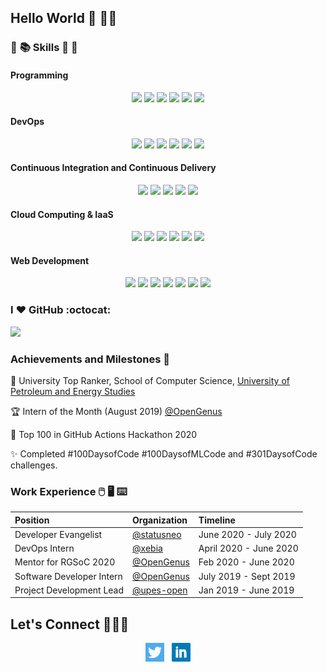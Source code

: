 ## Hello World :sparkling_heart: 👋🏽 

### :open_book: :books: Skills :closed_book: :green_book:

#### Programming

<p align='center'>
<code><img height="30" src="https://www.github.com/NishkarshRaj/NishkarshRaj/img/c.png"></code>
<code><img height="30" src="https://www.github.com/NishkarshRaj/NishkarshRaj/img/cpp.png"></code>
<code><img height="30" src="https://www.github.com/NishkarshRaj/NishkarshRaj/img/python.jpg"></code>
<code><img height="30" src="https://www.github.com/NishkarshRaj/NishkarshRaj/img/java.png"></code>
<code><img height="30" src="https://www.github.com/NishkarshRaj/NishkarshRaj/img/golang.png"></code>
<code><img height="30" src="https://www.github.com/NishkarshRaj/NishkarshRaj/img/shell.jpg"></code>
</p>

#### DevOps

<p align='center'>
<code><img height="30" src="https://www.github.com/NishkarshRaj/NishkarshRaj/img/github.png"></code>
  <code><img height="30" src="https://www.github.com/NishkarshRaj/NishkarshRaj/img/maven.jpg"></code>
  <code><img height="30" src="https://www.github.com/NishkarshRaj/NishkarshRaj/img/docker.png"></code>
  <code><img height="30" src="https://www.github.com/NishkarshRaj/NishkarshRaj/img/kubernetes.png"></code>
  <code><img height="30" src="https://www.github.com/NishkarshRaj/NishkarshRaj/img/datadog.png"></code>
  <code><img height="30" src="https://www.github.com/NishkarshRaj/NishkarshRaj/img/selenium.png"></code>
</p>

#### Continuous Integration and Continuous Delivery

<p align='center'>
<code><img height="30" src="https://www.github.com/NishkarshRaj/NishkarshRaj/img/actions.png"></code>
  <code><img height="30" src="https://www.github.com/NishkarshRaj/NishkarshRaj/img/gitlab.png"></code>
  <code><img height="30" src="https://www.github.com/NishkarshRaj/NishkarshRaj/img/jenkins.jpg"></code>
  <code><img height="30" src="https://www.github.com/NishkarshRaj/NishkarshRaj/img/sonarqube.png"></code>
  <code><img height="30" src="https://www.github.com/NishkarshRaj/NishkarshRaj/img/nexus.png"></code>
</p>

#### Cloud Computing & IaaS

<p align='center'>
  <code><img height="30" src="https://www.github.com/NishkarshRaj/NishkarshRaj/img/aws.jpg"></code>
  <code><img height="30" src="https://www.github.com/NishkarshRaj/NishkarshRaj/img/gcp.png"></code>
  <code><img height="30" src="https://www.github.com/NishkarshRaj/NishkarshRaj/img/packer.png"></code>
  <code><img height="30" src="https://www.github.com/NishkarshRaj/NishkarshRaj/img/ansible.png"></code>
  <code><img height="30" src="https://www.github.com/NishkarshRaj/NishkarshRaj/img/terraform.png"></code>
  <code><img height="30" src="https://www.github.com/NishkarshRaj/NishkarshRaj/img/vagrant.png"></code>
</p>

#### Web Development

<p align='center'>
  <code><img height="30" src="https://www.github.com/NishkarshRaj/NishkarshRaj/img/html.png"></code>
  <code><img height="30" src="https://www.github.com/NishkarshRaj/NishkarshRaj/img/css.jpg"></code>
  <code><img height="30" src="https://www.github.com/NishkarshRaj/NishkarshRaj/img/javascript.png"></code>
  <code><img height="30" src="https://www.github.com/NishkarshRaj/NishkarshRaj/img/nodejs.png"></code>
  <code><img height="30" src="https://www.github.com/NishkarshRaj/NishkarshRaj/img/mongo.png"></code>
  <code><img height="30" src="https://www.github.com/NishkarshRaj/NishkarshRaj/img/expressjs.png"></code>
  <code><img height="30" src="https://www.github.com/NishkarshRaj/NishkarshRaj/img/react.png"></code>
</p>

### I :heart: GitHub :octocat:

![](https://github-readme-stats.vercel.app/api?username=nishkarshraj&count_private=true&theme=dark)


### Achievements and Milestones :crown:

:1st_place_medal:	University Top Ranker, School of Computer Science, [University of Petroleum and Energy Studies](https://www.upes.ac.in/)

:trophy: Intern of the Month (August 2019) [@OpenGenus](https://www.github.com/OpenGenus)

:tada: Top 100 in GitHub Actions Hackathon 2020 

:sparkles: Completed #100DaysofCode #100DaysofMLCode and #301DaysofCode challenges.

### Work Experience :computer_mouse: :desktop_computer: :keyboard:

| Position | Organization | Timeline |
| :- | :- | :- |
| Developer Evangelist | [@statusneo](https://statusneo.com) | June 2020 - July 2020 |
| DevOps Intern | [@xebia](https://xebia.com/) | April 2020 - June 2020 |
| Mentor for RGSoC 2020 | [@OpenGenus](github.com/OpenGenus) | Feb 2020 - June 2020 |
| Software Developer Intern | [@OpenGenus](github.com/OpenGenus) | July 2019 - Sept 2019 |
| Project Development Lead | [@upes-open](https://github.com/upes-open) | Jan 2019 - June 2019 |

## Let's Connect :people_holding_hands:

<p align='center'>
<a href="https://twitter.com/NishkarshRaj1"><img height="30" src="https://github.com/NishkarshRaj/NishkarshRaj/blob/master/img/twitter.png?raw=true"></a>&nbsp;&nbsp;
<a href="https://www.linkedin.com/in/nishkarshraj/"><img height="30" src="https://github.com/NishkarshRaj/NishkarshRaj/blob/master/img/linkedin.png?raw=true"></a>
</p>
